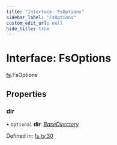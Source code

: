 ```yaml
---
title: "Interface: FsOptions"
sidebar_label: "FsOptions"
custom_edit_url: null
hide_title: true
---
```


# Interface: FsOptions

[fs](../modules/fs.md).FsOptions

## Properties

### dir

• `Optional` **dir**: [*BaseDirectory*](../enums/fs.basedirectory.md)

Defined in: [fs.ts:30](https://github.com/tauri-apps/tauri/blob/850a99a5/tooling/api/src/fs.ts#L30)
